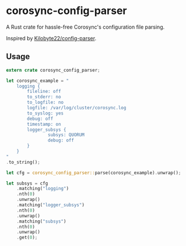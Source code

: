 # corosync-config-parser
A Rust crate for hassle-free Corosync's configuration file parsing.

Inspired by [Kilobyte22/config-parser](https://github.com/Kilobyte22/config-parser).

## Usage
```rust
extern crate corosync_config_parser;

let corosync_example = "
    logging {
        fileline: off
        to_stderr: no
        to_logfile: no
        logfile: /var/log/cluster/corosync.log
        to_syslog: yes
        debug: off
        timestamp: on
        logger_subsys {
                subsys: QUORUM
                debug: off
        }
    }
"
.to_string();

let cfg = corosync_config_parser::parse(corosync_example).unwrap();

let subsys = cfg
    .matching("logging")
    .nth(0)
    .unwrap()
    .matching("logger_subsys")
    .nth(0)
    .unwrap()
    .matching("subsys")
    .nth(0)
    .unwrap()
    .get(0);
```
